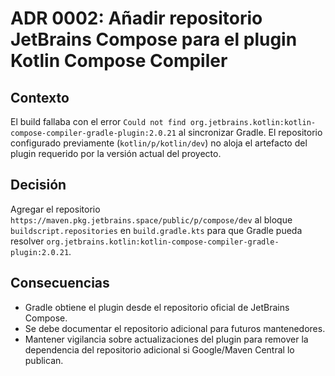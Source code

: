 # ADR 0002: Añadir repositorio JetBrains Compose para el plugin Kotlin Compose Compiler

## Contexto
El build fallaba con el error `Could not find org.jetbrains.kotlin:kotlin-compose-compiler-gradle-plugin:2.0.21` al sincronizar Gradle. El repositorio configurado previamente (`kotlin/p/kotlin/dev`) no aloja el artefacto del plugin requerido por la versión actual del proyecto.

## Decisión
Agregar el repositorio `https://maven.pkg.jetbrains.space/public/p/compose/dev` al bloque `buildscript.repositories` en `build.gradle.kts` para que Gradle pueda resolver `org.jetbrains.kotlin:kotlin-compose-compiler-gradle-plugin:2.0.21`.

## Consecuencias
- Gradle obtiene el plugin desde el repositorio oficial de JetBrains Compose.
- Se debe documentar el repositorio adicional para futuros mantenedores.
- Mantener vigilancia sobre actualizaciones del plugin para remover la dependencia del repositorio adicional si Google/Maven Central lo publican.
